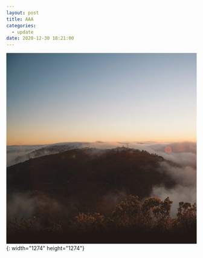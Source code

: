 ```yaml
---
layout: post
title: AAA
categories:
  - update
date: 2020-12-30 18:21:00
---
```


![](/images/bg.jpg){: width="1274" height="1274"}
